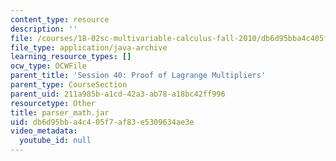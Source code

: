 ```yaml
---
content_type: resource
description: ''
file: /courses/18-02sc-multivariable-calculus-fall-2010/db6d95bba4c405f7af83e5309634ae3e_parser_math.jar
file_type: application/java-archive
learning_resource_types: []
ocw_type: OCWFile
parent_title: 'Session 40: Proof of Lagrange Multipliers'
parent_type: CourseSection
parent_uid: 211a985b-a1cd-42a3-ab78-a18bc42ff996
resourcetype: Other
title: parser_math.jar
uid: db6d95bb-a4c4-05f7-af83-e5309634ae3e
video_metadata:
  youtube_id: null
---
```


